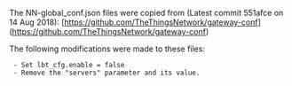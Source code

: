 The NN-global_conf.json files were copied from (Latest commit 551afce  on 14 Aug 2018):
[https://github.com/TheThingsNetwork/gateway-conf] (https://github.com/TheThingsNetwork/gateway-conf)

The following modifications were made to these files:

     - Set lbt_cfg.enable = false
     - Remove the "servers" parameter and its value.
